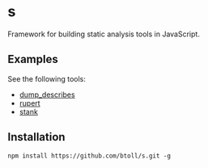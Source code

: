 # s

Framework for building static analysis tools in JavaScript.

## Examples

See the following tools:

+ [dump_describes][dump_describes]
+ [rupert][rupert]
+ [stank][stank]

## Installation

`npm install https://github.com/btoll/s.git -g`

[dump_describes]: https://github.com/btoll/dump_describes
[rupert]: https://github.com/btoll/rupert
[stank]: https://github.com/btoll/stank

